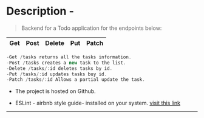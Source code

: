 # Description -

> Backend for a Todo application for the endpoints below:

| Get | Post | Delete | Put | Patch |
| --- | ---- | ------ | --- | ----- |


```javascript
-Get /tasks returns all the tasks information.
-Post /tasks creates a new task to the list.
-Delete /tasks/:id deletes tasks by id.
-Put /tasks/:id updates tasks buy id.
-Patch /tasks/:id Allows a partial update the task.
```

- The project is hosted on Github.

- ESLint - airbnb style guide- installed on your system.
  [visit this link](https://blog.echobind.com/integrating-prettier-eslint-airbnb-style-guide-in-vscode-47f07b5d7d6a)

---
